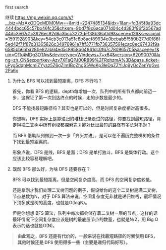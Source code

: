 first search

继续 https://mp.weixin.qq.com/s?__biz=MzAxODQxMDM0Mw==&mid=2247485134&idx=1&sn=fd345f8a93dc4444bcc65c57bb46fc35&chksm=9bd7f8c6aca071d04c4d383f96f2b567ad44dc3e67d1c3926ec92d6a3bcc3273de138b36a0d9&scene=126&sessionid=1591928903&key=54cb3c013a51c8b8acf89934e0bcbab5f550b277d0f86f5ed42f71f87d31365826c34976961e7fff3771fb736357561ecac8ec97432f9a6585bb6aba28be82ab64ed5c8858b64841dc0f67c780965705&ascene=1&uin=OTk4MDg3OTAw&devicetype=Windows+7+x64&version=62090070&lang=zh_CN&exportkey=Azv7XFsQPJ00R899%2FRqhzmA%3D&pass_ticket=uPyg5dqhMomiZYysz5Z6gZIm1BgZhgS5WoKp3IeDqZZYiJq9yOcZenYgGvs2Pa6x


1. 为什么 BFS 可以找到最短距离，DFS 不行吗？

    首先，你看 BFS 的逻辑，depth每增加一次，队列中的所有节点都向前迈一步，这保证了第一次到达终点的时候，走的步数是最少的。

    DFS 不能找最短路径吗？其实也是可以的，但是时间复杂度相对高很多。

    你想啊，DFS 实际上是靠递归的堆栈记录走过的路径，你要找到最短路径，肯定得把二叉树中所有树杈都探索完才能对比出最短的路径有多长对不对？

    而 BFS 借助队列做到一次一步「齐头并进」，是可以在不遍历完整棵树的条件下找到最短距离的。

    形象点说，DFS 是线，BFS 是面；DFS 是单打独斗，BFS 是集体行动。这个应该比较容易理解吧。

2. 既然 BFS 那么好，为啥 DFS 还要存在？

    BFS 可以找到最短距离，但是空间复杂度高，而 DFS 的空间复杂度较低。

    还是拿刚才我们处理二叉树问题的例子，假设给你的这个二叉树是满二叉树，节点总数为N，对于 DFS 算法来说，空间复杂度无非就是递归堆栈，最坏情况下顶多就是树的高度，也就是O(logN)。

    但是你想想 BFS 算法，队列中每次都会储存着二叉树一层的节点，这样的话最坏情况下空间复杂度应该是树的最底层节点的数量，也就是N/2，用 Big O 表示的话也就是O(N)。
    
    
> **由此观之，BFS 还是有代价的，一般来说在找最短路径的时候使用 BFS，其他时候还是 DFS 使用得多一些（主要是递归代码好写）。**